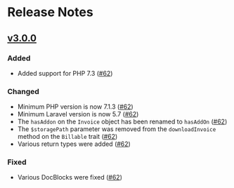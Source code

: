 # Release Notes

## [v3.0.0](https://github.com/laravel/scout/compare/v2.1.0...v3.0.0)

### Added
- Added support for PHP 7.3 ([#62](https://github.com/laravel/cashier-braintree/pull/62))

### Changed
- Minimum PHP version is now 7.1.3 ([#62](https://github.com/laravel/cashier-braintree/pull/62))
- Minimum Laravel version is now 5.7 ([#62](https://github.com/laravel/cashier-braintree/pull/62))
- The `hasAddon` on the `Invoice` object has been renamed to `hasAddOn` ([#62](https://github.com/laravel/cashier-braintree/pull/62))
- The `$storagePath` parameter was removed from the `downloadInvoice` method on the `Billable` trait ([#62](https://github.com/laravel/cashier-braintree/pull/62))
- Various return types were added ([#62](https://github.com/laravel/cashier-braintree/pull/62))

### Fixed
- Various DocBlocks were fixed ([#62](https://github.com/laravel/cashier-braintree/pull/62))
